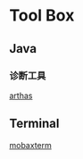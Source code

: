 # Tool Box

## Java

### 诊断工具

[arthas](https://arthas.aliyun.com/)

## Terminal

[mobaxterm](https://mobaxterm.mobatek.net/)
